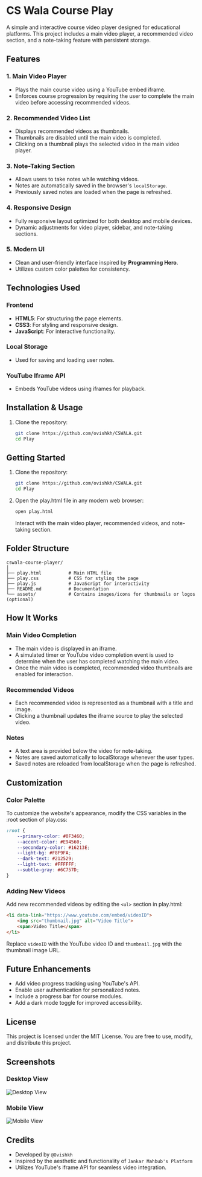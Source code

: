 # CS Wala Course Play

A simple and interactive course video player designed for educational platforms. This project includes a main video player, a recommended video section, and a note-taking feature with persistent storage.

## Features

### 1. **Main Video Player**
- Plays the main course video using a YouTube embed iframe.
- Enforces course progression by requiring the user to complete the main video before accessing recommended videos.

### 2. **Recommended Video List**
- Displays recommended videos as thumbnails.
- Thumbnails are disabled until the main video is completed.
- Clicking on a thumbnail plays the selected video in the main video player.

### 3. **Note-Taking Section**
- Allows users to take notes while watching videos.
- Notes are automatically saved in the browser's `localStorage`.
- Previously saved notes are loaded when the page is refreshed.

### 4. **Responsive Design**
- Fully responsive layout optimized for both desktop and mobile devices.
- Dynamic adjustments for video player, sidebar, and note-taking sections.

### 5. **Modern UI**
- Clean and user-friendly interface inspired by **Programming Hero**.
- Utilizes custom color palettes for consistency.

## Technologies Used

### Frontend
- **HTML5**: For structuring the page elements.
- **CSS3**: For styling and responsive design.
- **JavaScript**: For interactive functionality.

### Local Storage
- Used for saving and loading user notes.

### YouTube Iframe API
- Embeds YouTube videos using iframes for playback.

## Installation & Usage

1. Clone the repository:
   ```bash
   git clone https://github.com/ovishkh/CSWALA.git
   cd Play


## Getting Started

1. Clone the repository:
   ```bash
   git clone https://github.com/ovishkh/CSWALA.git
   cd Play
   ```

2. Open the play.html file in any modern web browser:
   ```bash
   open play.html
   ```

   Interact with the main video player, recommended videos, and note-taking section.

## Folder Structure
```
cswala-course-player/
│
├── play.html          # Main HTML file
├── play.css           # CSS for styling the page
├── play.js            # JavaScript for interactivity
├── README.md          # Documentation
└── assets/            # Contains images/icons for thumbnails or logos (optional)
```

## How It Works

### Main Video Completion
- The main video is displayed in an iframe.
- A simulated timer or YouTube video completion event is used to determine when the user has completed watching the main video.
- Once the main video is completed, recommended video thumbnails are enabled for interaction.

### Recommended Videos
- Each recommended video is represented as a thumbnail with a title and image.
- Clicking a thumbnail updates the iframe source to play the selected video.

### Notes
- A text area is provided below the video for note-taking.
- Notes are saved automatically to localStorage whenever the user types.
- Saved notes are reloaded from localStorage when the page is refreshed.

## Customization

### Color Palette
To customize the website's appearance, modify the CSS variables in the :root section of play.css:

```css
:root {
    --primary-color: #0F3460;
    --accent-color: #E94560;
    --secondary-color: #16213E;
    --light-bg: #F8F9FA;
    --dark-text: #212529;
    --light-text: #FFFFFF;
    --subtle-gray: #6C757D;
}
```

### Adding New Videos
Add new recommended videos by editing the `<ul>` section in play.html:

```html
<li data-link="https://www.youtube.com/embed/videoID">
    <img src="thumbnail.jpg" alt="Video Title">
    <span>Video Title</span>
</li>
```

Replace `videoID` with the YouTube video ID and `thumbnail.jpg` with the thumbnail image URL.

## Future Enhancements
- Add video progress tracking using YouTube's API.
- Enable user authentication for personalized notes.
- Include a progress bar for course modules.
- Add a dark mode toggle for improved accessibility.

## License
This project is licensed under the MIT License. You are free to use, modify, and distribute this project.

## Screenshots
### Desktop View
![Desktop View](assets/desktop-view.png)

### Mobile View
![Mobile View](assets/mobile-view.png)

## Credits
- Developed by ` @Ovishkh `
- Inspired by the aesthetic and functionality of ` Jankar Mahbub's Platform  `
- Utilizes YouTube's iframe API for seamless video integration.




